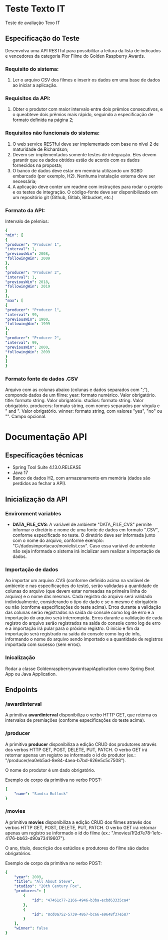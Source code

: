 # Teste Texto IT

Teste de avaliação Texo IT

## Especificação do Teste

Desenvolva uma API RESTful para possibilitar a leitura da lista de indicados e vencedores da categoria Pior Filme do Golden Raspberry Awards.

### Requisito do sistema:

1. Ler o arquivo CSV dos filmes e inserir os dados em uma base de dados ao iniciar a aplicação.

### Requisitos da API:

1. Obter o produtor com maior intervalo entre dois prêmios consecutivos, e o queobteve dois prêmios mais rápido, seguindo a especificação de formato definida na página 2;

### Requisitos não funcionais do sistema:
1. O web service RESTful deve ser implementado com base no nível 2 de maturidade de Richardson;
2. Devem ser implementados somente testes de integração. Eles devem garantir que os dados obtidos estão de acordo com os dados fornecidos na proposta;
3. O banco de dados deve estar em memória utilizando um SGBD embarcado (por exemplo, H2). Nenhuma instalação externa deve ser necessária;
4. A aplicação deve conter um readme com instruções para rodar o projeto e os testes de integração. O código-fonte deve ser disponibilizado em um repositório git (Github, Gitlab, Bitbucket, etc.)

### Formato da API:

Intervalo de prêmios: 
```yaml
{
"min": [
{
"producer": "Producer 1",
"interval": 1,
"previousWin": 2008,
"followingWin": 2009
},
{
"producer": "Producer 2",
"interval": 1,
"previousWin": 2018,
"followingWin": 2019
}
],
"max": [
{
"producer": "Producer 1",
"interval": 99,
"previousWin": 1900,
"followingWin": 1999
},
{
"producer": "Producer 2",
"interval": 99,
"previousWin": 2000,
"followingWin": 2099
}
]
}
```

### Formato fonte de dados .CSV

Arquivo com as colunas abaixo (colunas e dados separados com ";"), compondo dados de um filme:
year: formato numérico. Valor obrigatório.
title: formato string. Valor obrigatório.
studios: formato string. Valor obrigatório.
producers: formato string, com nomes separados por vírgula e " and ". Valor obrigatório.
winner: formato string, com valores "yes", "no" ou "". Campo opcional.

# Documentação API
 
## Específicações técnicas


* Spring Tool Suite 4.13.0.RELEASE 
* Java 17
* Banco de dados H2, com armazenamento em memória (dados são perdidos ao fechar a API).

## Inicialização da API

### Environment variables

* **DATA_FILE_CVS**: A variável de ambiente "DATA_FILE_CVS" permite informar o diretório e nome de uma fonte de dados em formato ".CSV", conforme especificado no teste. O diretório deve ser informada junto com o nome do arquivo, conforme exemplo: "C:/dadosimportacao/movielist.csv". Caso essa variável de ambiente não seja informada o sistema irá incializar sem realizar a importação de dados.

### Importação de dados

Ao importar um arquivo .CVS (conforme definido  acima na variável de ambiente e nas específicações do teste), serão validadas a quantidade de colunas do arquivo (que devem estar nomeadas na primeira linha do arquivo) e o nome das mesmas. Cada registro do arquivo será validado individualmente, considerando o tipo de dado e se o mesmo é obrigatório ou não (confome específicações do teste acima).
Erros durante a validação das colunas serão registrados na saída do console como log de erro e a importação do arquivo será interrompida.
Erros durante a validação de cada registro do arquivo serão registrados na saída do console como log de erro e a importação irá pular para o próximo registro.
O início e fim da importação será registrado na saída do console como log de info, informando o nome do arquivo sendo importado e a quantidade de registros importada com sucesso (sem erros).

### Inicalização

Rodar a classe GoldenraspberryawardsapiApplication como Spring Boot App ou Java Application.

## Endpoints

### /awardinterval

A primitiva **awardinterval** disponibiliza o verbo HTTP GET, que retorna os intervalos de premiações (confome específicações do teste acima).

### /producer

A primitiva **producer** disponibiliza a edição CRUD dos produtores através dos verbos HTTP GET, POST, DELETE, PUT, PATCH. O verbo GET irá retornar apenas um registro se informado o id do produtor (ex.: "/producer/ea0eb5ad-8e84-4aea-b7bd-626e5c5c7508").

O nome do produtor é um dado obrigatório.

Exemplo de corpo da primitiva no verbo POST:
```yaml
{
    "name": "Sandra Bullock"
}
```

### /movies

A primitiva **movies** disponibiliza a edição CRUD dos filmes através dos verbos HTTP GET, POST, DELETE, PUT, PATCH. O verbo GET irá retornar apenas um registro se informado o id do filme (ex.: "/movies/1f2d7e78-1efc-4176-bb63-d90a73419607").

O ano, título, descrição dos estúdios e produtores do filme são dados obrigatórios.


Exemplo de corpo da primitiva no verbo POST:
```yaml
{
    "year": 2009,
    "title": "All About Steve",
    "studios": "20th Century Fox",
    "producers": [
        {
            "id": "47461c77-2166-4946-b3ba-ecbd63335ca4"
        },
        {
            "id": "8cd0a752-5739-4867-bc66-e9648f37e587"
        }
    ],
    "winner": false
}
```